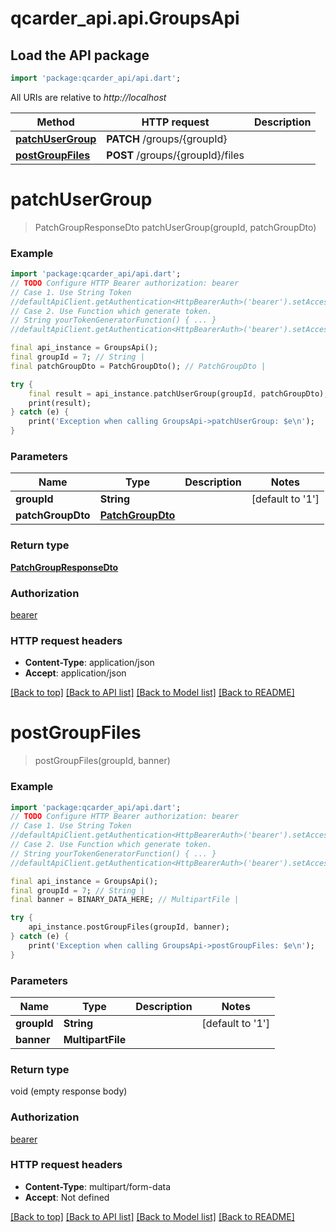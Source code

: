 # qcarder_api.api.GroupsApi

## Load the API package
```dart
import 'package:qcarder_api/api.dart';
```

All URIs are relative to *http://localhost*

Method | HTTP request | Description
------------- | ------------- | -------------
[**patchUserGroup**](GroupsApi.md#patchusergroup) | **PATCH** /groups/{groupId} | 
[**postGroupFiles**](GroupsApi.md#postgroupfiles) | **POST** /groups/{groupId}/files | 


# **patchUserGroup**
> PatchGroupResponseDto patchUserGroup(groupId, patchGroupDto)



### Example
```dart
import 'package:qcarder_api/api.dart';
// TODO Configure HTTP Bearer authorization: bearer
// Case 1. Use String Token
//defaultApiClient.getAuthentication<HttpBearerAuth>('bearer').setAccessToken('YOUR_ACCESS_TOKEN');
// Case 2. Use Function which generate token.
// String yourTokenGeneratorFunction() { ... }
//defaultApiClient.getAuthentication<HttpBearerAuth>('bearer').setAccessToken(yourTokenGeneratorFunction);

final api_instance = GroupsApi();
final groupId = 7; // String | 
final patchGroupDto = PatchGroupDto(); // PatchGroupDto | 

try {
    final result = api_instance.patchUserGroup(groupId, patchGroupDto);
    print(result);
} catch (e) {
    print('Exception when calling GroupsApi->patchUserGroup: $e\n');
}
```

### Parameters

Name | Type | Description  | Notes
------------- | ------------- | ------------- | -------------
 **groupId** | **String**|  | [default to '1']
 **patchGroupDto** | [**PatchGroupDto**](PatchGroupDto.md)|  | 

### Return type

[**PatchGroupResponseDto**](PatchGroupResponseDto.md)

### Authorization

[bearer](../README.md#bearer)

### HTTP request headers

 - **Content-Type**: application/json
 - **Accept**: application/json

[[Back to top]](#) [[Back to API list]](../README.md#documentation-for-api-endpoints) [[Back to Model list]](../README.md#documentation-for-models) [[Back to README]](../README.md)

# **postGroupFiles**
> postGroupFiles(groupId, banner)



### Example
```dart
import 'package:qcarder_api/api.dart';
// TODO Configure HTTP Bearer authorization: bearer
// Case 1. Use String Token
//defaultApiClient.getAuthentication<HttpBearerAuth>('bearer').setAccessToken('YOUR_ACCESS_TOKEN');
// Case 2. Use Function which generate token.
// String yourTokenGeneratorFunction() { ... }
//defaultApiClient.getAuthentication<HttpBearerAuth>('bearer').setAccessToken(yourTokenGeneratorFunction);

final api_instance = GroupsApi();
final groupId = 7; // String | 
final banner = BINARY_DATA_HERE; // MultipartFile | 

try {
    api_instance.postGroupFiles(groupId, banner);
} catch (e) {
    print('Exception when calling GroupsApi->postGroupFiles: $e\n');
}
```

### Parameters

Name | Type | Description  | Notes
------------- | ------------- | ------------- | -------------
 **groupId** | **String**|  | [default to '1']
 **banner** | **MultipartFile**|  | 

### Return type

void (empty response body)

### Authorization

[bearer](../README.md#bearer)

### HTTP request headers

 - **Content-Type**: multipart/form-data
 - **Accept**: Not defined

[[Back to top]](#) [[Back to API list]](../README.md#documentation-for-api-endpoints) [[Back to Model list]](../README.md#documentation-for-models) [[Back to README]](../README.md)

